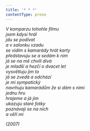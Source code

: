 ```yaml
---
title: '* * *'
contentType: prose
---
```


<section>

_V komparzu tohohle filmu  
jsem kdysi hrál  
jdu se podívat  
a v salonku vzadu  
se vidím s kamarády hrát karty  
představuju se a sedám k nim  
já se na mě chvíli dívá  
je mladší a hezčí o dvacet let  
vysvětluju jim to  
já se zvedá a odchází  
je mi sympatický  
navrhuju kamarádům že si dám s nimi  
jednu hru  
hrajeme a já jim  
ukazuju staré fotky  
poznávají se na nich  
a věří mi_

</section>

<section>

_(2007)_

</section>
